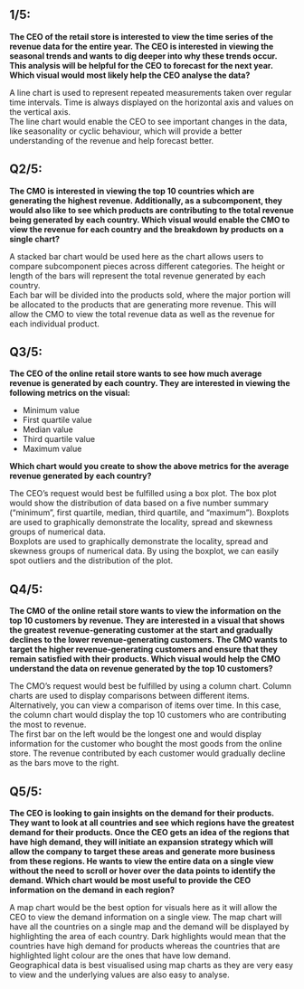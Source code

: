 ## 1/5: 

**The CEO of the retail store is interested to view the time series of the revenue data for the entire year. 
The CEO is interested in viewing the seasonal trends and wants to dig deeper into why these trends occur. 
This analysis will be helpful for the CEO to forecast for the next year.
Which visual would most likely help the CEO analyse the data?**

A line chart is used to represent repeated measurements taken over regular time intervals. 
Time is always displayed on the horizontal axis and values on the vertical axis.  
The line chart would enable the CEO to see important changes in the data, like seasonality or cyclic behaviour, which will provide a better understanding of the revenue and help forecast better. 

## Q2/5: 

**The CMO is interested in viewing the top 10 countries which are generating the highest revenue. 
Additionally, as a subcomponent, they would also like to see which products are contributing to the total revenue being generated by each country.
Which visual would enable the CMO to view the revenue for each country and the breakdown by products on a single chart?**

A stacked bar chart would be used here as the chart allows users to compare subcomponent pieces across different categories. 
The height or length of the bars will represent the total revenue generated by each country.   
Each bar will be divided into the products sold, where the major portion will be allocated to the products that are generating more revenue. 
This will allow the CMO to view the total revenue data as well as the revenue for each individual product.

## Q3/5: 

**The CEO of the online retail store wants to see how much average revenue is generated by each country. 
They are interested in viewing the following metrics on the visual:**
* Minimum value
* First quartile value
* Median value 
* Third quartile value
* Maximum value

**Which chart would you create to show the above metrics for the average revenue generated by each country?**

The CEO’s request would best be fulfilled using a box plot. 
The box plot would show the distribution of data based on a five number summary (“minimum”, first quartile, median, third quartile, and “maximum”). 
Boxplots are used to graphically demonstrate the locality, spread and skewness groups of numerical data.  
Boxplots are used to graphically demonstrate the locality, spread and skewness groups of numerical data. 
By using the boxplot, we can easily spot outliers and the distribution of the plot.

## Q4/5: 

**The CMO of the online retail store wants to view the information on the top 10 customers by revenue. 
They are interested in a visual that shows the greatest revenue-generating customer at the start and gradually declines to the lower revenue-generating customers. 
The CMO wants to target the higher revenue-generating customers and ensure that they remain satisfied with their products.
Which visual would help the CMO understand the data on revenue generated by the top 10 customers?**

The CMO’s request would best be fulfilled by using a column chart. 
Column charts are used to display comparisons between different items. 
Alternatively, you can view a comparison of items over time. 
In this case, the column chart would display the top 10 customers who are contributing the most to revenue.   
The first bar on the left would be the longest one and would display information for the customer who bought the most goods from the online store. 
The revenue contributed by each customer would gradually decline as the bars move to the right.

## Q5/5: 

**The CEO is looking to gain insights on the demand for their products. 
They want to look at all countries and see which regions have the greatest demand for their products. 
Once the CEO gets an idea of the regions that have high demand, they will initiate an expansion strategy which will allow the company to target these areas and generate more business from these regions.
He wants to view the entire data on a single view without the need to scroll or hover over the data points to identify the demand.
Which chart would be most useful to provide the CEO information on the demand in each region?**

A map chart would be the best option for visuals here as it will allow the CEO to view the demand information on a single view. 
The map chart will have all the countries on a single map and the demand will be displayed by highlighting the area of each country. 
Dark highlights would mean that the countries have high demand for products whereas the countries that are highlighted light colour are the ones that have low demand.  
Geographical data is best visualised using map charts as they are very easy to view and the underlying values are also easy to analyse.
